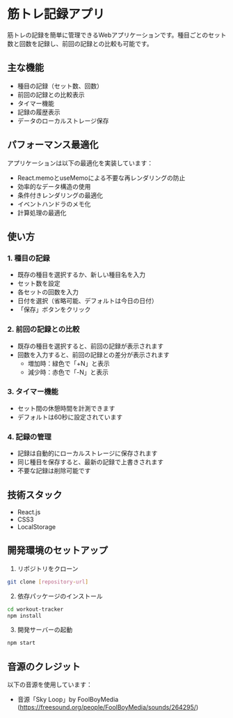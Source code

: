 # 筋トレ記録アプリ

筋トレの記録を簡単に管理できるWebアプリケーションです。種目ごとのセット数と回数を記録し、前回の記録との比較も可能です。

## 主な機能

- 種目の記録（セット数、回数）
- 前回の記録との比較表示
- タイマー機能
- 記録の履歴表示
- データのローカルストレージ保存

## パフォーマンス最適化

アプリケーションは以下の最適化を実装しています：

- React.memoとuseMemoによる不要な再レンダリングの防止
- 効率的なデータ構造の使用
- 条件付きレンダリングの最適化
- イベントハンドラのメモ化
- 計算処理の最適化

## 使い方

### 1. 種目の記録
- 既存の種目を選択するか、新しい種目名を入力
- セット数を設定
- 各セットの回数を入力
- 日付を選択（省略可能、デフォルトは今日の日付）
- 「保存」ボタンをクリック

### 2. 前回の記録との比較
- 既存の種目を選択すると、前回の記録が表示されます
- 回数を入力すると、前回の記録との差分が表示されます
  - 増加時：緑色で「+N」と表示
  - 減少時：赤色で「-N」と表示

### 3. タイマー機能
- セット間の休憩時間を計測できます
- デフォルトは60秒に設定されています

### 4. 記録の管理
- 記録は自動的にローカルストレージに保存されます
- 同じ種目を保存すると、最新の記録で上書きされます
- 不要な記録は削除可能です

## 技術スタック

- React.js
- CSS3
- LocalStorage

## 開発環境のセットアップ

1. リポジトリをクローン
```bash
git clone [repository-url]
```

2. 依存パッケージのインストール
```bash
cd workout-tracker
npm install
```

3. 開発サーバーの起動
```bash
npm start
```

## 音源のクレジット

以下の音源を使用しています：

- 音源「Sky Loop」by FoolBoyMedia (https://freesound.org/people/FoolBoyMedia/sounds/264295/)